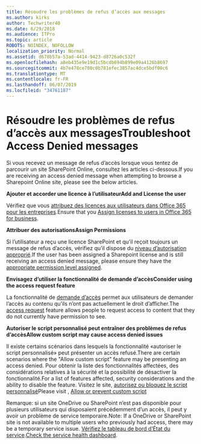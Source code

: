 ```yaml
---
title: Résoudre les problèmes de refus d’accès aux messages
ms.author: kirks
author: Techwriter40
ms.date: 6/29/2018
ms.audience: ITPro
ms.topic: article
ROBOTS: NOINDEX, NOFOLLOW
localization_priority: Normal
ms.assetid: d678b57a-53ad-4414-9423-d8726a0c532f
ms.openlocfilehash: a8eb435e9e19d1c5bcdb694b899e09a4126b8697
ms.sourcegitcommit: 4b7e478ce700c0b781efec3857ac4dce5bdf00c6
ms.translationtype: MT
ms.contentlocale: fr-FR
ms.lasthandoff: 06/07/2019
ms.locfileid: "34761187"
---
```

# <a name="troubleshoot-access-denied-messages"></a><span data-ttu-id="fadb4-102">Résoudre les problèmes de refus d’accès aux messages</span><span class="sxs-lookup"><span data-stu-id="fadb4-102">Troubleshoot Access Denied messages</span></span>

<span data-ttu-id="fadb4-103">Si vous recevez un message de refus d’accès lorsque vous tentez de parcourir un site SharePoint Online, consultez les articles ci-dessous.</span><span class="sxs-lookup"><span data-stu-id="fadb4-103">If you are receiving an access denied message when attempting to browse a Sharepoint Online site, please see the below articles.</span></span>

<span data-ttu-id="fadb4-104">**Ajouter et accorder une licence à l’utilisateur**</span><span class="sxs-lookup"><span data-stu-id="fadb4-104">**Add and License the user**</span></span>

<span data-ttu-id="fadb4-105">Vérifiez que vous [attribuez des licences aux utilisateurs dans Office 365 pour les entreprises](https://docs.microsoft.com/office365/admin/subscriptions-and-billing/assign-licenses-to-users?view=o365-worldwide&amp;tabs=One).</span><span class="sxs-lookup"><span data-stu-id="fadb4-105">Ensure that you [Assign licenses to users in Office 365 for business](https://docs.microsoft.com/office365/admin/subscriptions-and-billing/assign-licenses-to-users?view=o365-worldwide&amp;tabs=One).</span></span>

<span data-ttu-id="fadb4-106">**Attribuer des autorisations**</span><span class="sxs-lookup"><span data-stu-id="fadb4-106">**Assign Permissions**</span></span>

<span data-ttu-id="fadb4-107">Si l’utilisateur a reçu une licence SharePoint et qu’il reçoit toujours un message de refus d’accès, vérifiez qu’il dispose du [niveau d’autorisation approprié](https://docs.microsoft.com/sharepoint/understanding-permission-levels).</span><span class="sxs-lookup"><span data-stu-id="fadb4-107">If the user has been assigned a Sharepoint license and is still receiving an access denied message, please ensure they have the [appropriate permission level assigned](https://docs.microsoft.com/sharepoint/understanding-permission-levels).</span></span>

<span data-ttu-id="fadb4-108">**Envisagez d’utiliser la fonctionnalité de demande d’accès**</span><span class="sxs-lookup"><span data-stu-id="fadb4-108">**Consider using the access request feature**</span></span>

<span data-ttu-id="fadb4-109">La fonctionnalité de [demande d’accès](https://support.office.com/article/Set-up-and-manage-access-requests-94B26E0B-2822-49D4-929A-8455698654B3) permet aux utilisateurs de demander l’accès au contenu qu’ils n’ont pas actuellement le droit d’afficher.</span><span class="sxs-lookup"><span data-stu-id="fadb4-109">The [access request](https://support.office.com/article/Set-up-and-manage-access-requests-94B26E0B-2822-49D4-929A-8455698654B3) feature allows people to request access to content that they do not currently have permission to see.</span></span> 

<span data-ttu-id="fadb4-110">**Autoriser le script personnalisé peut entraîner des problèmes de refus d’accès**</span><span class="sxs-lookup"><span data-stu-id="fadb4-110">**Allow custom script may cause access denied issues**</span></span>

<span data-ttu-id="fadb4-111">Il existe certains scénarios dans lesquels la fonctionnalité «autoriser le script personnalisé» peut présenter un accès refusé.</span><span class="sxs-lookup"><span data-stu-id="fadb4-111">There are certain scenarios where the "Allow custom script" feature may be presenting an access denied.</span></span> <span data-ttu-id="fadb4-112">Pour obtenir la liste des fonctionnalités affectées, des considérations relatives à la sécurité et la possibilité de désactiver la fonctionnalité.</span><span class="sxs-lookup"><span data-stu-id="fadb4-112">For a list of features affected, security considerations and the ability to disable the feature.</span></span> <span data-ttu-id="fadb4-113">Visitez le site, [autorisez ou bloquez le script personnalisé](https://docs.microsoft.com/sharepoint/allow-or-prevent-custom-script)</span><span class="sxs-lookup"><span data-stu-id="fadb4-113">Please visit , [Allow or prevent custom script](https://docs.microsoft.com/sharepoint/allow-or-prevent-custom-script)</span></span>

<span data-ttu-id="fadb4-114">Remarque: si un site OneDrive ou SharePoint n’est pas disponible pour plusieurs utilisateurs qui disposaient précédemment d’un accès, il peut y avoir un problème de service temporaire.</span><span class="sxs-lookup"><span data-stu-id="fadb4-114">Note: If a OneDrive or SharePoint site is not available to multiple users who previously had access, there may be a temporary service issue.</span></span> <span data-ttu-id="fadb4-115">[Vérifiez le tableau de bord d’État du service](https://portal.office.com/adminportal/home#/servicehealth).</span><span class="sxs-lookup"><span data-stu-id="fadb4-115">[Check the service health dashboard](https://portal.office.com/adminportal/home#/servicehealth).</span></span>


  

